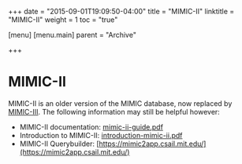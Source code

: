 +++
date = "2015-09-01T19:09:50-04:00"
title = "MIMIC-II"
linktitle = "MIMIC-II"
weight = 1
toc = "true"

[menu]
  [menu.main]
    parent = "Archive"

+++

# MIMIC-II

MIMIC-II is an older version of the MIMIC database, now replaced by [MIMIC-III](/about/mimic/). The following information may still be helpful however:

<!-- update this page to outline MIMIC and MIMIC-II -->

- MIMIC-II documentation: [mimic-ii-guide.pdf](/archive/mimic-ii-guide.pdf)
- Introduction to MIMIC-II: [introduction-mimic-ii.pdf](/archive/introduction-mimic-ii.pdf)
- MIMIC-II Querybuilder: [https://mimic2app.csail.mit.edu/](https://mimic2app.csail.mit.edu/)
